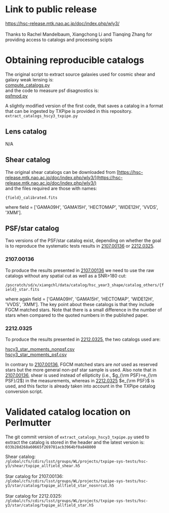 # Link to public release
  https://hsc-release.mtk.nao.ac.jp/doc/index.php/wly3/ <BR>
  <BR>
  Thanks to Rachel Mandelbaum, Xiangchong Li and Tianqing Zhang for providing access to catalogs and processing scipts 
# 

# Obtaining reproducible catalogs

The original script to extract source galaxies used for cosmic shear and galaxy weak lensing is:<BR>
[compute_catalogs.py](https://hsc-release.mtk.nao.ac.jp/doc/index.php/wly3/) <BR>
and the code to measure psf disagnostics is:<BR>
[psfmod.py](https://hsc-release.mtk.nao.ac.jp/doc/index.php/wly3/) <BR>

A slightly modified version of the first code, that saves a catalog in a format that can be ingested by TXPipe is provided in this repository.
   ```extract_catalogs_hscy3_txpipe.py```

## Lens catalog
N/A<BR>

## Shear catalog
The original shear catalogs can be downloaded from [https://hsc-release.mtk.nao.ac.jp/doc/index.php/wly3/](https://hsc-release.mtk.nao.ac.jp/doc/index.php/wly3/)<BR>
and the files required are those with names:<BR>

```{field}_calibrated.fits```<BR>

where field = ['GAMA09H', 'GAMA15H', 'HECTOMAP', 'WIDE12H', 'VVDS', 'XMM']. <BR>

## PSF/star catalog
Two versions of the PSF/star catalog exist, depending on whether the goal is
to reproduce the systematic tests results in [2107.00136](https://arxiv.org/abs/2107.00136) or [2212.0325](https://arxiv.org/abs/2212.0325).

### 2107.00136
To produce the results presented in [2107.00136](https://arxiv.org/abs/2107.00136) we need to use the raw catalogs without any spatial cut as well as a SNR>180 cut:

  ```/pscratch/sd/x/xiangchl/data/catalog/hsc_year3_shape/catalog_others/{field}_star.fits```

where again field = ['GAMA09H', 'GAMA15H', 'HECTOMAP', 'WIDE12H', 'VVDS', 'XMM']. The key point about these catalogs is that they include FGCM matched stars. Note that there is a small difference in the number of stars when compared to the quoted numbers in the published paper.

### 2212.0325
To produce the results presented in [2212.0325](https://arxiv.org/abs/2212.0325), the two catalogs used are:

   [hscy3_star_moments_nonpsf.csv](https://hsc-release.mtk.nao.ac.jp/doc/index.php/wly3/)<BR>
   [hscy3_star_moments_psf.csv](https://hsc-release.mtk.nao.ac.jp/doc/index.php/wly3/)<BR>
   
In contrary to [2107.00136](https://arxiv.org/abs/2107.00136), FGCM matched stars are *not* used as reserved stars but the more general non-psf star sample is used. Also note that in [2107.00136](https://arxiv.org/abs/2107.00136), shear is used instead of ellipticity (i.e., $g_{\rm PSF}=e_{\rm PSF}/2$) in the measurements, whereas in [2212.0325](https://arxiv.org/abs/2212.0325) $e_{\rm PSF}$ is used, and this factor is already taken into account in the TXPipe catalog conversion script.

# Validated catalog location on Perlmutter
The git commit version of ```extract_catalogs_hscy3_txpipe.py``` used to extract the catalog is stored in the header and the latest version is:
```033b28d268a60665f269701acb3964bf0a848000```

Shear catalog:<BR>
`/global/cfs/cdirs/lsst/groups/WL/projects/txpipe-sys-tests/hsc-y3/shear/txpipe_allfield_shear.h5`<BR>
<BR>
Star catalog for 2107.00136:<BR>
`/global/cfs/cdirs/lsst/groups/WL/projects/txpipe-sys-tests/hsc-y3/star/catalog/txpipe_allfield_star_nosnrcut.h5` <BR>
<BR>
Star catalog for 2212.0325:<BR>
`/global/cfs/cdirs/lsst/groups/WL/projects/txpipe-sys-tests/hsc-y3/star/catalog/txpipe_allfield_star.h5` <BR>

